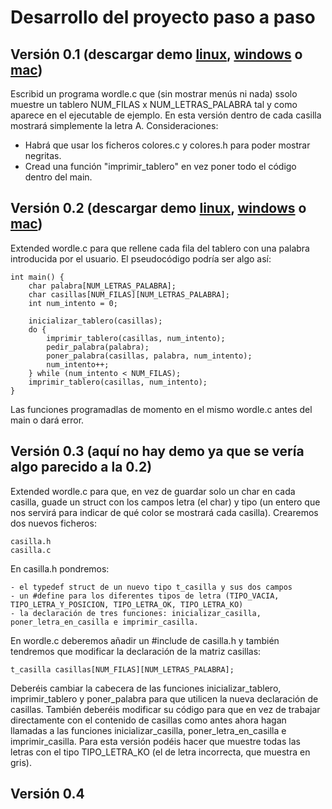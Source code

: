 # Desarrollo del proyecto paso a paso

## Versión 0.1 (descargar demo [linux](wordle_v0.1), [windows](wordle_v0.1.exe) o [mac](wordle_v0.1_mac))

Escribid un programa wordle.c que (sin mostrar menús ni nada) ssolo muestre un tablero NUM_FILAS x NUM_LETRAS_PALABRA tal y como aparece en el ejecutable de ejemplo. En esta versión dentro de cada casilla mostrará simplemente la letra A. Consideraciones:

- Habrá que usar los ficheros colores.c y colores.h para poder mostrar negritas.
- Cread una función "imprimir_tablero" en vez poner todo el código dentro del main.

## Versión 0.2 (descargar demo [linux](wordle_v0.2), [windows](wordle_v0.2.exe) o [mac](wordle_v0.2_mac))

Extended wordle.c para que rellene cada fila del tablero con una palabra introducida por el usuario. El pseudocódigo podría ser algo así:

	int main() {
		char palabra[NUM_LETRAS_PALABRA];
		char casillas[NUM_FILAS][NUM_LETRAS_PALABRA];
		int num_intento = 0; 

		inicializar_tablero(casillas);
		do {
			imprimir_tablero(casillas, num_intento);
			pedir_palabra(palabra);
			poner_palabra(casillas, palabra, num_intento);
			num_intento++;
		} while (num_intento < NUM_FILAS);
		imprimir_tablero(casillas, num_intento);
	}

Las funciones programadlas de momento en el mismo wordle.c antes del main o dará error.

## Versión 0.3 (aquí no hay demo ya que se vería algo parecido a la 0.2)

Extended wordle.c para que, en vez de guardar solo un char en cada casilla, guade un struct con los campos letra (el char) y tipo (un entero que nos servirá para indicar de qué color se mostrará cada casilla). Crearemos dos nuevos ficheros:

	casilla.h
	casilla.c

En casilla.h pondremos:

	- el typedef struct de un nuevo tipo t_casilla y sus dos campos
	- un #define para los diferentes tipos de letra (TIPO_VACIA, TIPO_LETRA_Y_POSICION, TIPO_LETRA_OK, TIPO_LETRA_KO)
	- la declaración de tres funciones: inicializar_casilla, poner_letra_en_casilla e imprimir_casilla.

En wordle.c deberemos añadir un #include de casilla.h y también tendremos que modificar la declaración de la matriz casillas:

	t_casilla casillas[NUM_FILAS][NUM_LETRAS_PALABRA];

Deberéis cambiar la cabecera de las funciones inicializar_tablero, imprimir_tablero y poner_palabra para que utilicen la nueva declaración de casillas. También deberéis modificar su código para que en vez de trabajar directamente con el contenido de casillas como antes ahora hagan llamadas a las funciones inicializar_casilla, poner_letra_en_casilla e imprimir_casilla. Para esta versión podéis hacer que muestre todas las letras con el tipo TIPO_LETRA_KO (el de letra incorrecta, que muestra en gris).

## Versión 0.4 


 
